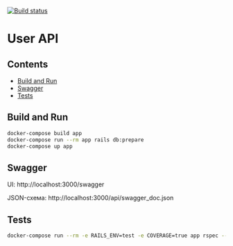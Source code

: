 [![Build status](https://github.com/ShadowDedulet/mucas-user-api/actions/workflows/test.yml/badge.svg?branch=master)](https://github.com/ShadowDedulet/mucas-user-api/actions/workflows/test.yml)

# User API

## Contents
- [Build and Run](#build-and-run)
- [Swagger](#swagger)
- [Tests](#tests)


## Build and Run

```bash
docker-compose build app
docker-compose run --rm app rails db:prepare
docker-compose up app
```

## Swagger

UI: http://localhost:3000/swagger

JSON-схема: http://localhost:3000/api/swagger_doc.json

## Tests

```bash
docker-compose run --rm -e RAILS_ENV=test -e COVERAGE=true app rspec --format documentation
```
